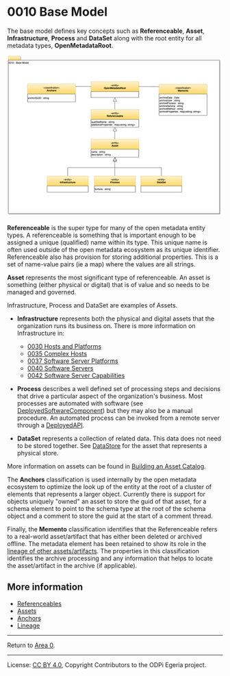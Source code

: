 <!-- SPDX-License-Identifier: CC-BY-4.0 -->
<!-- Copyright Contributors to the ODPi Egeria project. -->

# 0010 Base Model

The base model defines key concepts such as **Referenceable**, **Asset**,
**Infrastructure**, **Process** and **DataSet** along with the root entity for all metadata types, 
**OpenMetadataRoot**.


![UML](0010-Base-Model.png#pagewidth)

**Referenceable** is the super type for many of the open metadata entity
types. A referenceable is something that is important enough to
be assigned a unique (qualified) name within its type.
This unique name is often used outside of the open metadata
ecosystem as its unique identifier.
Referenceable also has provision for storing additional properties.
This is a set of name-value pairs (ie a map) where the values are all strings.

**Asset** represents the most significant type of referenceable.
An asset is something (either physical or digital) that is of
value and so needs to be managed and governed.

Infrastructure, Process and DataSet are examples of Assets.

* **Infrastructure** represents both the physical and digital assets that the organization
runs its business on.  There is more information on Infrastructure in:
   * [0030 Hosts and Platforms](0030-Hosts-and-Platforms.md)
   * [0035 Complex Hosts](0035-Complex-Hosts.md)
   * [0037 Software Server Platforms](0037-Software-Server-Platforms.md)
   * [0040 Software Servers](0040-Software-Servers.md)
   * [0042 Software Server Capabilities](0042-Software-Server-Capabilities.md)

* **Process** describes a well defined set of processing steps and decisions that drive a particular
aspect of the organization's business.  Most processes are automated with software
(see [DeployedSoftwareComponent](0215-Software-Components.md)) but they may also be a manual procedure.
An automated process can be invoked from a remote server through a [DeployedAPI](0212-Deployed-APIs.md).

* **DataSet** represents a collection of related data.  This data does not need to be stored together.
See [DataStore](0210-Data-Stores.md) for the asset that represents a physical store.

More information on assets can be found in [Building an Asset Catalog](../cataloging-assets).

The **Anchors** classification is used internally by the open metadata ecosystem to optimize
the look up of the entity at the root of a cluster of elements that represents a larger object.
Currently there is support for objects uniquely "owned" an asset to store the guid of that asset,
for a schema element to point to the schema type at the root of the schema object and a comment
to store the guid at the start of a comment thread.

Finally, the **Memento** classification identifies that the Referenceable
refers to a real-world asset/artifact that has either been deleted or archived offline.  The metadata
element has been retained to show its role in the [lineage of other assets/artifacts](../lineage).
The properties in this classification identifies
the archive processing and any information that helps to locate
the asset/artifact in the archive (if applicable).

## More information

* [Referenceables](../../../open-metadata-implementation/access-services/docs/concepts/referenceable.md)
* [Assets](../../../open-metadata-implementation/access-services/docs/concepts/assets)
* [Anchors](../../../open-metadata-implementation/access-services/docs/concepts/anchor.md)
* [Lineage](../lineage)


----
Return to [Area 0](Area-0-models.md).



----
License: [CC BY 4.0](https://creativecommons.org/licenses/by/4.0/),
Copyright Contributors to the ODPi Egeria project.